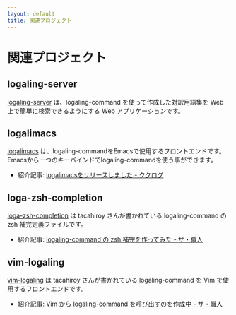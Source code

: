 ```yaml
---
layout: default
title: 関連プロジェクト
---
```


関連プロジェクト
==============

logaling-server
------------------
[logaling-server](https://github.com/logaling/logaling-server) は、logaling-command を使って作成した対訳用語集を Web 上で簡単に検索できるようにする Web アプリケーションです。

logalimacs
------------------
[logalimacs](http://logaling.github.com/logalimacs/) は、logaling-commandをEmacsで使用するフロントエンドです。Emacsから一つのキーバインドでlogaling-commandを使う事ができます。

- 紹介記事: [logalimacsをリリースしました - ククログ](http://www.clear-code.com/blog/2012/2/13.html)

loga-zsh-completion
--------------------
[loga-zsh-completion](https://github.com/tacahiroy/loga-zsh-completion) は tacahiroy さんが書かれている logaling-command の zsh 補完定義ファイルです。

- 紹介記事: [logaling-command の zsh 補完を作ってみた - ザ・職人](http://d.hatena.ne.jp/tacahiroy/20120131/1327968170)

vim-logaling
--------------------
[vim-logaling](https://github.com/tacahiroy/vim-logaling) は tacahiroy さんが書かれている logaling-command を Vim で使用するフロントエンドです。

- 紹介記事: [Vim から logaling-command を呼び出すのを作成中 - ザ・職人](http://d.hatena.ne.jp/tacahiroy/20120202/1328145138)

